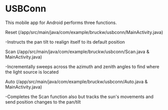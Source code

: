# USBConn
This mobile app for Android performs three functions. 

Reset (/app/src/main/java/com/example/bruckw/usbconn/MainActivity.java)

  -Instructs the pan tilt to realign itself to its default position

Scan (/app/src/main/java/com/example/bruckw/usbconn/Scan.java & MainActivity.java)

  -Incrementally sweeps across the azimuth and zenith angles to find where the light source is located

Auto (/app/src/main/java/com/example/bruckw/usbconn/Auto.java & MainActivity.java)

  -Completes the Scan function also but tracks the sun's movements and send position changes to the pan/tilt
